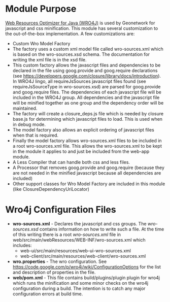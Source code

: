 # Module Purpose
[Web Resources Optimizer for Java (WRO4J)](https://code.google.com/p/wro4j/wiki/Introduction) is used by Geonetwork for javascript
and css minification.  This module has several customization to the out-of-the-box implementation.  A few customizations are:

* Custom Wro Model Factory
 * The factory uses a custom xml model file called wro-sources.xml which is based on the wro-sources.xsd schema.  The documentation for
   writing the xml file is in the xsd file.
 * This custom factory allows the javascript files and dependencies to be declared in the file using goog.provide and goog.require
   declarations (see https://developers.google.com/closure/library/docs/introduction).
   In WRO4J lingo, all requireJsSources javascript files found (see requireJsSourceType in wro-sources.xsd) are parsed for goog.provide
   and goog.require files. The dependencies of each javascript file will be included in the WRO4J group.
   All dependencies and the javascript file will be minified together as one group and the dependency order will be maintained.
 * The factory will create a closure_deps.js file which is needed by closure base.js for determining which javascript files to load.  This
   is used when in debug mode.
 * The model factory also allows an explicit ordering of javascript files when that is required.
 * Finally the model factory allows wro-sources.xml files to be included in a root wro-sources.xml file.  This allows the wro-sources.xml
   to be kept in the module it applies to and just be included from the web-app module.
* A Less Compiler that can handle both css and less files.
* A Processor that removes goog.provide and goog.require (because they are not needed in the minified javascript because all dependencies
  are included)
* Other support classes for Wro Model Factory are included in this module (like ClosureDependencyUriLocator)

# Wro4j Configuration Files

* __wro-sources.xml__ - Declares the javascript and css groups.  The _wro-sources.xsd_ contains information on how to write such a file.
  At the time of this writing there is a root _wro-sources.xml_ file in web/src/main/webResources/WEB-INF/wro-sources.xml which includes:
  * web-ui/src/main/resources/web-ui-wro-sources.xml
  * web-client/src/main/resources/web-client/wro-sources.xml
* __wro.properties__ - The wro configuration. See https://code.google.com/p/wro4j/wiki/ConfigurationOptions for the list and
  description of properties in the file.
* __web/pom.xml__ - This file contains build/plugins/plugin plugin for wro4j which runs the minification and some minor checks on the wro4j
  configuration during a build.  The intention is to catch any major configuration errors at build time.